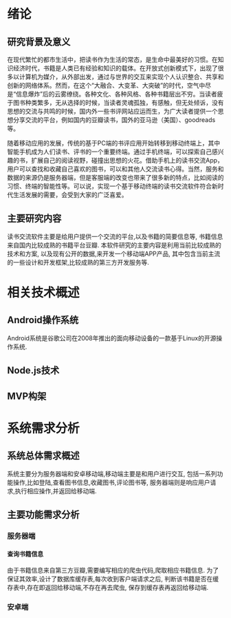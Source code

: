 # 绪论
## 研究背景及意义
在现代繁忙的都市生活中，把读书作为生活的常态，是生命中最美好的习惯。在知识经济时代，书籍是人类已有经验和知识的载体。在开放式创新模式下，出现了很多以计算机为媒介，从外部出发，通过与世界的交互来实现个人认识整合、共享和创新的网络体系。然而，在这个“大融合、大变革、大突破”的时代，空气中尽是“信息爆炸”后的云雾缭绕。各种文化、各种风格、各种书籍层出不穷。当读者疲于图书种类繁多，无从选择的时候，当读者灵魂孤独，有感触，但无处倾诉，没有思想的交流与共鸣的时候，国内外一些书评网站应运而生，为广大读者提供一个思想分享交流的平台，例如国内的豆瓣读书，国外的亚马逊（美国）、goodreads等。

随着移动应用的发展，传统的基于PC端的书评应用开始转移到移动终端上，其中智能手机成为人们读书、评书的一个重要终端。通过手机终端，可以探索自己感兴趣的书，扩展自己的阅读视野，碰撞出思想的火花。借助手机上的读书交流App，用户可以查找和收藏自己喜欢的图书，可以和其他人交流读书心得。当然，服务和数据的来源仍是服务器端，但是客服端的改变也带来了很多新的特点，比如阅读的习惯、终端的智能性等。可以说，实现一个基于移动终端的读书交流软件符合新时代生活发展的需要，会受到大家的广泛喜爱。
## 主要研究内容
读书交流软件主要是给用户提供一个交流的平台,以及书籍的简要信息等,
书籍信息来自国内比较成熟的书籍平台豆瓣.
本软件研究的主要内容是利用当前比较成熟的技术和方案,
以及现有公开的数据,来开发一个移动端APP产品,
其中包含当前主流的一些设计和开发框架,比较成熟的第三方开发服务等.

# 相关技术概述
## Android操作系统
Android系统是谷歌公司在2008年推出的面向移动设备的一款基于Linux的开源操作系统.

## Node.js技术

## MVP构架

# 系统需求分析
## 系统总体需求概述
 系统主要分为服务器端和安卓移动端,移动端主要是和用户进行交互,
包括一系列功能操作,比如登陆,查看图书信息,收藏图书,评论图书等,
服务器端则是响应用户请求,执行相应操作,并返回给移动端.
## 主要功能需求分析
### 服务器端
#### 查询书籍信息
由于书籍信息来自第三方豆瓣,需要编写相应的爬虫代码,爬取相应书籍信息.
为了保证其效率,设计了数据库缓存表,每次收到客户端请求之后,
判断该书籍是否在缓存表中,存在即返回给移动端,不存在再去爬虫,
保存到缓存表再返回给移动端.






### 安卓端